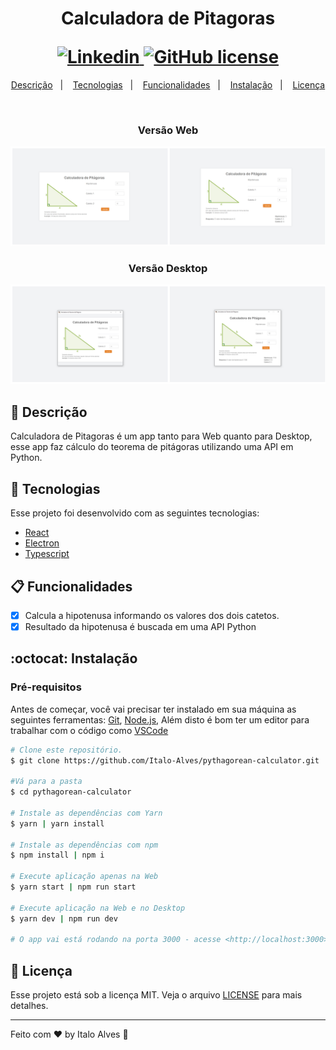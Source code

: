 <h1 align="center">
  <strong>Calculadora de Pitagoras</strong> <br />
  <p></p>
  <a href="https://www.linkedin.com/in/italo-alves-48b9b897">
    <img alt="Linkedin" src="https://img.shields.io/badge/-Italo%20Alves-29B6D1?label=Linkedin&logo=linkedin&style=flat-square">
  </a>
   <a href="https://github.com/Italo-Alves/pythagorean-calculator/blob/master/LICENSE.md">
    <img alt="GitHub license" src="https://img.shields.io/github/license/italo-alves/pythagorean-calculator ">
  </a>
  
</h1>

<p align="center">
  <a href="#-descrição">Descrição</a>&nbsp;&nbsp;&nbsp;|&nbsp;&nbsp;&nbsp;
  <a href="#-tecnologias">Tecnologias</a>&nbsp;&nbsp;&nbsp;|&nbsp;&nbsp;&nbsp;
  <a href="#-funcionalidades">Funcionalidades</a>&nbsp;&nbsp;&nbsp;|&nbsp;&nbsp;&nbsp;
  <a href="#octocat-instalação">Instalação</a>&nbsp;&nbsp;&nbsp;|&nbsp;&nbsp;&nbsp;
  <a href="#-licença">Licença</a>
</p>

<br />

<p align="center">
<h3 align="center">Versão Web</h3>
  <img alt="Calculator" src=".github/calculatorWeb-documentation-image.png" />
</p>

<p align="center">
<h3 align="center">Versão Desktop</h3>
  <img alt="Calculator" src=".github/calculatorDesktop-documentation-image.png" />
</p>

## 📄 Descrição

Calculadora de Pitagoras é um app tanto para Web quanto para Desktop, esse app faz cálculo do teorema de pitágoras utilizando uma API em Python.

## 🚀 Tecnologias

Esse projeto foi desenvolvido com as seguintes tecnologias:

- [React](https://pt-br.reactjs.org/)
- [Electron](https://www.electronjs.org/)
- [Typescript](https://www.typescriptlang.org/)

## 📋 Funcionalidades

- [x] Calcula a hipotenusa informando os valores dos dois catetos.
- [x] Resultado da hipotenusa é buscada em uma API Python

## :octocat: Instalação

### Pré-requisitos

Antes de começar, você vai precisar ter instalado em sua máquina as seguintes ferramentas:
[Git](https://git-scm.com), [Node.js](https://nodejs.org/en/), Além disto é bom ter um editor para trabalhar com o código como [VSCode](https://code.visualstudio.com/)

```bash
# Clone este repositório.
$ git clone https://github.com/Italo-Alves/pythagorean-calculator.git

#Vá para a pasta
$ cd pythagorean-calculator

# Instale as dependências com Yarn
$ yarn | yarn install

# Instale as dependências com npm
$ npm install | npm i

# Execute aplicação apenas na Web
$ yarn start | npm run start

# Execute aplicação na Web e no Desktop
$ yarn dev | npm run dev

# O app vai está rodando na porta 3000 - acesse <http://localhost:3000>
```

## 📝 Licença

Esse projeto está sob a licença MIT. Veja o arquivo [LICENSE](LICENSE.md) para mais detalhes.

---

Feito com ♥ by Italo Alves :wave:
